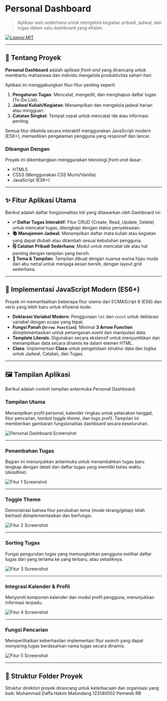 # Personal Dashboard

> Aplikasi web sederhana untuk mengelola kegiatan pribadi, jadwal, dan tugas dalam satu dashboard yang efisien.

[![Lisensi MIT](https://img.shields.io/badge/License-MIT-green.svg)](https://opensource.org/licenses/MIT)

---

## 🚀 Tentang Proyek

**Personal Dashboard** adalah aplikasi *front-end* yang dirancang untuk membantu mahasiswa dan individu mengelola produktivitas sehari-hari.

Aplikasi ini menggabungkan fitur-fitur penting seperti:
1.  **Pengaturan Tugas**: Mencatat, mengedit, dan menghapus daftar tugas (To-Do List).
2.  **Jadwal Kuliah/Kegiatan**: Menampilkan dan mengelola jadwal harian atau mingguan.
3.  **Catatan Singkat**: Tempat cepat untuk mencatat ide atau informasi penting.

Semua fitur dikelola secara interaktif menggunakan JavaScript modern (ES6+), memastikan pengalaman pengguna yang responsif dan lancar.

### Dibangun Dengan
Proyek ini dikembangkan menggunakan teknologi *front-end* dasar:
* HTML5
* CSS3 (Menggunakan CSS Murni/Vanilla)
* JavaScript (ES6+)

---

## ✨ Fitur Aplikasi Utama

Berikut adalah daftar fungsionalitas inti yang ditawarkan oleh Dashboard ini:

-   **✅ Daftar Tugas Interaktif**: Fitur CRUD (Create, Read, Update, Delete) untuk mencatat tugas, dilengkapi dengan status penyelesaian.
-   **📚 Manajemen Jadwal**: Menampilkan daftar mata kuliah atau kegiatan yang dapat diubah atau ditambah sesuai kebutuhan pengguna.
-   **🗒️ Catatan Pribadi Sederhana**: Modul untuk mencatat ide atau hal penting dengan tampilan yang bersih.
-   **🎨 Tema & Tampilan**: Tampilan dibuat dengan nuansa warna hijau muda dan abu netral untuk menjaga kesan bersih, dengan layout grid sederhana.

---

## 🧠 Implementasi JavaScript Modern (ES6+)

Proyek ini memanfaatkan beberapa fitur utama dari ECMAScript 6 (ES6) dan versi yang lebih baru untuk efisiensi kode:

-   **Deklarasi Variabel Modern**: Penggunaan `let` dan `const` untuk deklarasi variabel dengan *scope* yang tepat.
-   **Fungsi Panah (`Arrow Function`)**: Minimal **3 Arrow Function** diimplementasikan untuk penanganan *event* dan manipulasi data.
-   **Template Literals**: Digunakan secara ekstensif untuk menyuntikkan dan menampilkan data secara dinamis ke dalam elemen HTML.
-   **Class**: Implementasi **Class** untuk pengelolaan struktur data dan logika untuk Jadwal, Catatan, dan Tugas.

---

## 🖼️ Tampilan Aplikasi

Berikut adalah contoh tampilan antarmuka Personal Dashboard:

### Tampilan Utama
Menampilkan profil personal, kalender ringkas untuk pelacakan tanggal, fitur pencarian, tombol *toggle theme*, dan logo profil. Tampilan ini memberikan gambaran fungsionalitas dashboard secara keseluruhan.

![Personal Dashboard Screenshot](./assets/ss1.png)

***

### Penambahan Tugas
Bagian ini menunjukkan antarmuka untuk menambahkan tugas baru lengkap dengan detail dan daftar tugas yang memiliki batas waktu (*deadline*).

![Fitur 1 Screenshot](./assets/ss2.png)

***

### Toggle Theme
Demonstrasi bahwa fitur perubahan tema (mode terang/gelap) telah berhasil diimplementasikan dan berfungsi.

![Fitur 2 Screenshot](./assets/ss3.png)

***

### Sorting Tugas
Fungsi pengurutan tugas yang memungkinkan pengguna melihat daftar tugas dari yang terlama ke yang terbaru, atau sebaliknya.

![Fitur 3 Screenshot](./assets/ss4.png)

***

### Integrasi Kalender & Profil
Menyoroti komponen kalender dan modul profil pengguna, menunjukkan informasi terpadu.

![Fitur 4 Screenshot](./assets/ss5.png)

***

### Fungsi Pencarian
Memperlihatkan keberhasilan implementasi fitur *search* yang dapat menyaring tugas berdasarkan nama tugas secara dinamis.

![Fitur 5 Screenshot](./assets/ss6.png)

---

## 📁 Struktur Folder Proyek

Struktur direktori proyek dirancang untuk keterbacaan dan organisasi yang baik:
Muhammad Daffa Hakim Matondang
123140002
Pemweb RB